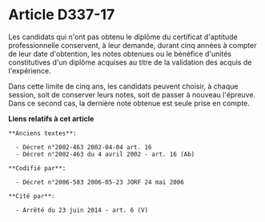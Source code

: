 # Article D337-17

Les candidats qui n'ont pas obtenu le diplôme du certificat d'aptitude professionnelle conservent, à leur demande, durant
cinq années à compter de leur date d'obtention, les notes obtenues ou le bénéfice d'unités constitutives d'un diplôme
acquises au titre de la validation des acquis de l'expérience.

Dans cette limite de cinq ans, les candidats peuvent choisir, à chaque session, soit de conserver leurs notes, soit de passer
à nouveau l'épreuve. Dans ce second cas, la dernière note obtenue est seule prise en compte.

**Liens relatifs à cet article**

	**Anciens textes**:

	  - Décret n°2002-463 2002-04-04 art. 16
	  - Décret n°2002-463 du 4 avril 2002 - art. 16 (Ab)

	**Codifié par**:

	  - Décret n°2006-583 2006-05-23 JORF 24 mai 2006

	**Cité par**:

	  - Arrêté du 23 juin 2014 - art. 6 (V)
